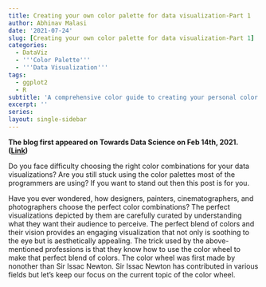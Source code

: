 ```yaml
---
title: Creating your own color palette for data visualization-Part 1
author: Abhinav Malasi
date: '2021-07-24'
slug: [Creating your own color palette for data visualization-Part 1]
categories:
  - DataViz
  - '''Color Palette'''
  - '''Data Visualization'''
tags:
  - ggplot2
  - R
subtitle: 'A comprehensive color guide to creating your personal color palettes for data visualization'
excerpt: ''
series: 
layout: single-sidebar
---
```


**The blog first appeared on Towards Data Science on Feb 14th, 2021. ([Link](https://towardsdatascience.com/creating-your-own-color-palette-for-data-visualization-part-1-84df48954845?sk=b48e10721bf318cef334ce16e3eea7c1))**

Do you face difficulty choosing the right color combinations for your data visualizations? Are you still stuck using the color palettes most of the programmers are using? If you want to stand out then this post is for you.

Have you ever wondered, how designers, painters, cinematographers, and photographers choose the perfect color combinations? The perfect visualizations depicted by them are carefully curated by understanding what they want their audience to perceive. The perfect blend of colors and their vision provides an engaging visualization that not only is soothing to the eye but is aesthetically appealing. The trick used by the above-mentioned professions is that they know how to use the color wheel to make that perfect blend of colors. The color wheel was first made by nonother than Sir Issac Newton. Sir Issac Newton has contributed in various fields but let’s keep our focus on the current topic of the color wheel.